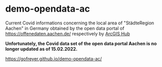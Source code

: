 # demo-opendata-ac

Current Covid informations concerning the local area of "StädteRegion Aachen" in Germany obtained by the open data portal of https://offenedaten.aachen.de/ respectively by <a href="https://hub.arcgis.com/datasets/917fc37a709542548cc3be077a786c17_0">ArcGIS Hub</a>

<strong>Unfortunately, the Covid data set of the open data portal Aachen is no longer updated as of 15.02.2022.</strong>

https://gofreyer.github.io/demo-opendata-ac/
